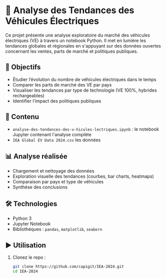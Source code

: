 # 🔋 Analyse des Tendances des Véhicules Électriques

Ce projet présente une analyse exploratoire du marché des véhicules électriques (VE) à travers un notebook Python. Il met en lumière les tendances globales et régionales en s'appuyant sur des données ouvertes concernant les ventes, parts de marché et politiques publiques.

## 🎯 Objectifs

- Étudier l’évolution du nombre de véhicules électriques dans le temps
- Comparer les parts de marché des VE par pays
- Visualiser les tendances par type de technologie (VE 100%, hybrides rechargeables)
- Identifier l’impact des politiques publiques

## 📁 Contenu

- `analyse-des-tendances-des-v-hicules-lectriques.ipynb` : le notebook Jupyter contenant l'analyse complète
- `IEA Global EV Data 2024.csv` les données

## 📊 Analyse réalisée

- Chargement et nettoyage des données
- Exploration visuelle des tendances (courbes, bar charts, heatmaps)
- Comparaison par pays et type de véhicules
- Synthèse des conclusions

## 🛠️ Technologies

- Python 3
- Jupyter Notebook
- Bibliothèques : `pandas`, `matplotlib`, `seaborn`

## ▶️ Utilisation

1. Clonez le repo :
   ```bash
   git clone https://github.com/capigit/IEA-2024.git
   cd IEA-2024
